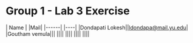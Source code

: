 # Group 1 - Lab 3 Exercise

| Name | |Mail|
|------| |----|
|Dondapati Lokesh||ldondapa@mail.yu.edu|
|Goutham vemula|||
||||
||||
||||
||||
